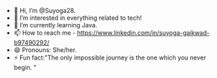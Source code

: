 - 👋 Hi, I’m @Suyoga28.
- 👀 I’m interested in everything related to tech!
- 🌱 I’m currently learning Java.
- 📫 How to reach me - https://www.linkedin.com/in/suyoga-gaikwad-b97490292/
- 😄 Pronouns: She/her.
- ⚡ Fun fact:"The only impossible journey is the one which you never begin. "

<!---
Suyoga28/Suyoga28 is a ✨ special ✨ repository because its `README.md` (this file) appears on your GitHub profile.
You can click the Preview link to take a look at your changes.
--->
